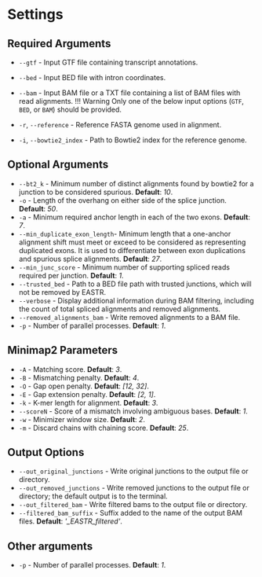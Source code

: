 # Settings

## Required Arguments


* `--gtf` - Input GTF file containing transcript annotations.
* `--bed` - Input BED file with intron coordinates.
* `--bam` - Input BAM file or a TXT file containing a list of BAM files with
  read alignments.
!!! Warning
    Only one of the below input options (`GTF`, `BED`, or `BAM`) should be provided.

* `-r`, `--reference` - Reference FASTA genome used in alignment.
* `-i`, `--bowtie2_index` - Path to Bowtie2 index for the reference genome.

## Optional Arguments

- `--bt2_k` - Minimum number of distinct alignments found by bowtie2 for a
  junction to be considered spurious. **Default**: *10*.
- `-o` - Length of the overhang on either side of the splice junction. **Default**:
  *50*.
- `-a` - Minimum required anchor length in each of the two exons. **Default**: *7*.
- `--min_duplicate_exon_length`- Minimum length that a one-anchor alignment
  shift must meet or exceed to be considered as representing duplicated exons.
  It is used to differentiate between exon duplications and spurious splice
  alignments. **Default**: *27*.
- `--min_junc_score` - Minimum number of supporting spliced reads required per
  junction. **Default**: *1*.
- `--trusted_bed` - Path to a BED file path with trusted junctions, which will
  not be removed by EASTR.
- `--verbose` - Display additional information during BAM filtering, including
  the count of total spliced alignments and removed alignments.
- `--removed_alignments_bam` - Write removed alignments to a BAM file.
- `-p` - Number of parallel processes. **Default**: *1*.

## Minimap2 Parameters

- `-A` - Matching score. **Default**: *3*.
- `-B` - Mismatching penalty. **Default**: *4*.
- `-O` - Gap open penalty. **Default**: *[12, 32]*.
- `-E` - Gap extension penalty. **Default**: *[2, 1]*.
- `-k` - K-mer length for alignment. **Default**: *3*.
- `--scoreN` - Score of a mismatch involving ambiguous bases. **Default**: *1*.
- `-w` - Minimizer window size. **Default**: *2*.
- `-m` - Discard chains with chaining score. **Default**: *25*.

## Output Options

- `--out_original_junctions` - Write original junctions to the output file or
  directory.
- `--out_removed_junctions` - Write removed junctions to the output file or
  directory; the default output is to the terminal.
- `--out_filtered_bam` - Write filtered bams to the output file or directory.
- `--filtered_bam_suffix` - Suffix added to the name of the output BAM files.
  **Default**: *'_EASTR_filtered'*.

## Other arguments

- `-p` - Number of parallel processes. **Default**: *1*.
